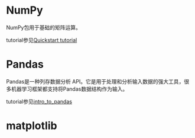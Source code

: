 # NumPy

NumPy包用于基础的矩阵运算。

tutorial参见[Quickstart tutorial](https://numpy.org/doc/stable/user/quickstart.html)





# Pandas

Pandas是一种列存数据分析 API。它是用于处理和分析输入数据的强大工具，很多机器学习框架都支持将Pandas数据结构作为输入。

tutorial参见[intro_to_pandas](https://colab.research.google.com/notebooks/mlcc/intro_to_pandas.ipynb)





# matplotlib